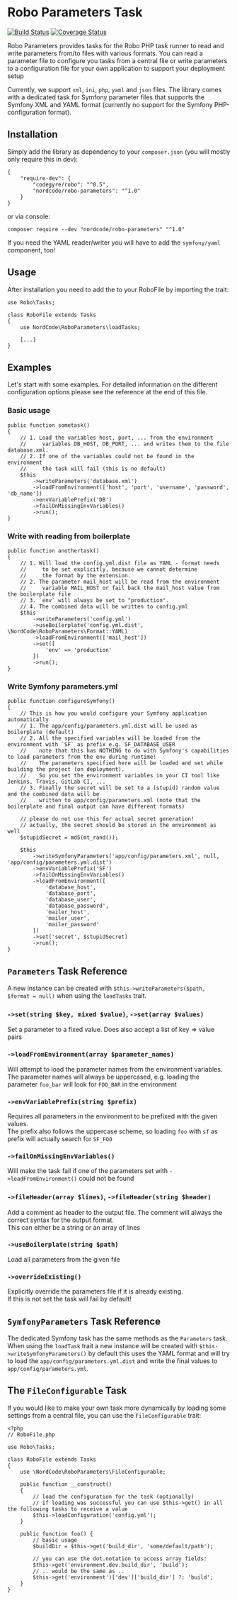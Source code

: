 Robo Parameters Task
=====
[![Build Status](https://img.shields.io/travis/nordcode/robo-parameters.svg?style=flat-square)](https://travis-ci.org/nordcode/robo-parameters)
[![Coverage Status](https://img.shields.io/coveralls/nordcode/robo-parameters/master.svg?style=flat-square)](https://coveralls.io/r/nordcode/robo-parameters)

Robo Parameters provides tasks for the Robo PHP task runner to read
and write parameters from/to files with various formats. You can
read a parameter file to configure you tasks from a central file
or write parameters to a configuration file for your own application
to support your deployment setup

Currently, we support `xml`, `ini`, `php`, `yaml` and `json` files.
The library comes with a dedicated task for Symfony parameter
files that supports the Symfony XML and YAML format
(currently no support for the Symfony PHP-configuration format).


## Installation
Simply add the library as dependency to your `composer.json` (you will mostly only require this in dev):
```
{
    "require-dev": {
        "codegyre/robo": "^0.5",
        "nordcode/robo-parameters": "^1.0"
    }
}
```
or via console:
```
composer require --dev "nordcode/robo-parameters" "^1.0"
```

If you need the YAML reader/writer you will have to add the `symfony/yaml` component, too!

## Usage
After installation you need to add the  to your RoboFile by importing the trait:
```
use Robo\Tasks;

class RoboFile extends Tasks
{
    use NordCode\RoboParameters\loadTasks;
    
    [...]
}
```

## Examples
Let's start with some examples. For detailed information on the different configuration options please see the
 reference at the end of this file.

### Basic usage
```
public function sometask()
{
    // 1. Load the variables host, port, ... from the environment
    //     variables DB_HOST, DB_PORT, ... and writes them to the file database.xml.
    // 2. If one of the variables could not be found in the environment
    //     the task will fail (this is no default)
    $this
        ->writeParameters('database.xml')
        ->loadFromEnvironment(['host', 'port', 'username', 'password', 'db_name'])
        ->envVariablePrefix('DB')
        ->failOnMissingEnvVariables()
        ->run();
}
```

### Write with reading from boilerplate
```
public function anothertask()
{
    // 1. Will load the config.yml.dist file as YAML - format needs
    //     to be set explicitly, because we cannot determine
    //     the format by the extension.
    // 2. The parameter mail_host will be read from the environment
    //     variable MAIL_HOST or fail back the mail_host value from the boilerplate file
    // 3. `env` will always be set to "production".
    // 4. The combined data will be written to config.yml
    $this
        ->writeParameters('config.yml')
        ->useBoilerplate('config.yml.dist', \NordCode\RoboParameters\Format::YAML)
        ->loadFromEnvironment(['mail_host'])
        ->set([
            'env' => 'production'
        ])
        ->run();
}
```

### Write Symfony parameters.yml
```
public function configureSymfony()
{
    // This is how you would configure your Symfony application automatically
    // 1. The app/config/parameters.yml.dist will be used as boilerplate (default)
    // 2. All the specified variables will be loaded from the environment with `SF` as prefix e.g. SF_DATABASE_USER
    //    note that this has NOTHING to do with Symfony's capabilities to load parameters from the env during runtime!
    //    The parameters specified here will be loaded and set while building the project (on deployment).
    //    So you set the environment variables in your CI tool like Jenkins, Travis, GitLab CI, ...
    // 3. Finally the secret will be set to a (stupid) random value and the combined data will be
    //    written to app/config/parameters.xml (note that the boilerplate and final output can have different formats)
    
    // please do not use this for actual secret generation!
    // actually, the secret should be stored in the environment as well
    $stupidSecret = md5(mt_rand());
    
    $this
        ->writeSymfonyParameters('app/config/parameters.xml', null, 'app/config/parameters.yml.dist')
        ->envVariablePrefix('SF')
        ->failOnMissingEnvVariables()
        ->loadFromEnvironment([
            'database_host',
            'database_port',
            'database_user',
            'database_password',
            'mailer_host',
            'mailer_user',
            'mailer_password'
        ])
        ->set('secret', $stupidSecret)
        ->run();
}
```


## `Parameters` Task Reference
A new instance can be created with `$this->writeParameters($path, $format = null)` when using the `loadTasks` trait.

### `->set(string $key, mixed $value)`, `->set(array $values)`
Set a parameter to a fixed value. Does also accept a list of key => value pairs

### `->loadFromEnvironment(array $parameter_names)`
Will attempt to load the parameter names from the environment variables.  
The parameter names will always be uppercased, e.g. loading the parameter `foo_bar` will look for `FOO_BAR` in the environment

### `->envVariablePrefix(string $prefix)`
Requires all parameters in the environment to be prefixed with the given values.  
The prefix also follows the uppercase scheme, so loading `foo` with `sf` as prefix will actually search for `SF_FOO`

### `->failOnMissingEnvVariables()`
Will make the task fail if one of the parameters set with `->loadFromEnvironment()` could not be found

### `->fileHeader(array $lines)`, `->fileHeader(string $header)`
Add a comment as header to the output file. The comment will always the correct syntax for the output format.  
This can either be a string or an array of lines

### `->useBoilerplate(string $path)`
Load all parameters from the given file

### `->overrideExisting()`
Explicitly override the parameters file if it is already existing.  
If this is not set the task will fail by default!


## `SymfonyParameters` Task Reference
The dedicated Symfony task has the same methods as the `Parameters` task.  
When using the `loadTask` trait a new instance will be created with `$this->writeSymfonyParameters()` by default
this uses the YAML format and will try to load the `app/config/parameters.yml.dist` and write the final values to
`app/config/parameters.yml`.


## The `FileConfigurable` Task
If you would like to make your own task more dynamically by loading some settings from a central file, you can use
the `FileConfigurable` trait:

```
<?php
// RoboFile.php

use Robo\Tasks;

class RoboFile extends Tasks
{
    use \NordCode\RoboParameters\FileConfigurable;

    public function __construct()
    {
        // load the configuration for the task (optionally)
        // if loading was successful you can use $this->get() in all the following tasks to receive a value
        $this->loadConfiguration('config.yml');
    }
    
    public function foo() {
        // basic usage
        $buildDir = $this->get('build_dir', 'some/default/path');
        
        // you can use the dot.notation to access array fields:
        $this->get('environment.dev.build_dir', 'build');
        // .. would be the same as ..
        $this->get('environment')['dev']['build_dir'] ?: 'build';
    }
} 
```
